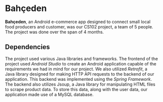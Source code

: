 # Bahçeden

**Bahçeden**, an Android e-commerce app designed to connect small local food producers and customer, was our CS102 project, a team of 5 people. The project was done over the span of 4 months.

## Dependencies

The project used various Java libraries and frameworks. The frontend of the project used *Android Studio* to create an Android application capable of the requirements we had in mind for our project. We also utilized *Retrofit*, a Java library designed for making HTTP API requests to the backend of our application. This backend was implemented using the *Spring Framework*. The backend also utilizes Jsoup, a Java library for manipulating HTML files to scrape product data. To store this data, along with the user data, our application made use of a MySQL database.
